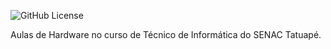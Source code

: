 ![GitHub License](https://img.shields.io/github/license/dantasdan/robo-desvia)

Aulas de Hardware no curso de Técnico de Informática do SENAC Tatuapé.

